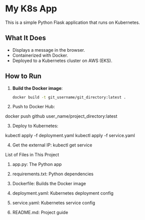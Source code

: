 # My K8s App

This is a simple Python Flask application that runs on Kubernetes.

## What It Does

- Displays a message in the browser.
- Containerized with Docker.
- Deployed to a Kubernetes cluster on AWS (EKS).

## How to Run

1. **Build the Docker image**:
   ```bash
   docker build -t git_username/git_directory:latest .

2. Push to Docker Hub:

docker push github user_name/project_directory:latest


3. Deploy to Kubernetes:

kubectl apply -f deployment.yaml
kubectl apply -f service.yaml

4. Get the external IP:
   kubectl get service


List of Files in This Project

1. app.py: The Python app

2. requirements.txt: Python dependencies

3. Dockerfile: Builds the Docker image

4. deployment.yaml: Kubernetes deployment config

5. service.yaml: Kubernetes service config

6. README.md: Project guide
